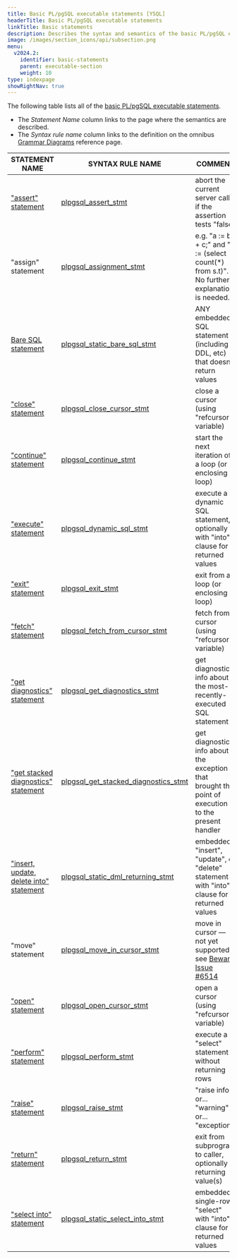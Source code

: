```yaml
---
title: Basic PL/pgSQL executable statements [YSQL]
headerTitle: Basic PL/pgSQL executable statements
linkTitle: Basic statements
description: Describes the syntax and semantics of the basic PL/pgSQL executable statements. [YSQL]
image: /images/section_icons/api/subsection.png
menu:
  v2024.2:
    identifier: basic-statements
    parent: executable-section
    weight: 10
type: indexpage
showRightNav: true
---
```


The following table lists all of the [basic PL/pgSQL executable statements](../../../../../syntax_resources/grammar_diagrams/#plpgsql-basic-stmt).
- The _Statement Name_ column links to the page where the semantics are described.
- The _Syntax rule name_ column links to the definition on the omnibus [Grammar Diagrams](../../../../../syntax_resources/grammar_diagrams/) reference page.

| STATEMENT NAME                                                                                                             | SYNTAX RULE NAME                                                                                                               | COMMENT                                                                                                 |
| -------------------------------------------------------------------------------------------------------------------------- | ------------------------------------------------------------------------------------------------------------------------------ | ------------------------------------------------------------------------------------------------------- |
| ["assert" statement](./assert/)                                                                                            | [plpgsql_assert_stmt](../../../../../syntax_resources/grammar_diagrams/#plpgsql-assert-stmt)                                   | abort the current server call if the assertion tests "false"                                            |
| "assign" statement                                                                                                         | [plpgsql_assignment_stmt](../../../../../syntax_resources/grammar_diagrams/#plpgsql-assignment-stmt)                           | e.g. "a := b + c;" and "v := (select count(*) from s.t)". No further explanation is needed.             |
| [Bare SQL statement](./doing-sql-from-plpgsql/#the-bare-sql-statement)                                                     | [plpgsql_static_bare_sql_stmt](../../../../../syntax_resources/grammar_diagrams/#plpgsql-static-bare-sql-stmt)                 | ANY embedded SQL statement (including DDL, etc) that doesn't return values                              |
| ["close" statement](./cursor-manipulation/#plpgsql-close-cursor-stmt)                                                      | [plpgsql_close_cursor_stmt](../../../../../syntax_resources/grammar_diagrams/#plpgsql-close-cursor-stmt)                       | close a cursor (using "refcursor" variable)                                                             |
| ["continue" statement](../compound-statements/loop-exit-continue/#continue-statement)                                      | [plpgsql_continue_stmt](../../../../../syntax_resources/grammar_diagrams/#plpgsql-continue-stmt)                               | start the next iteration of a loop (or enclosing loop)                                                  |
| ["execute" statement](./doing-sql-from-plpgsql/#the-execute-statement)                                                     | [plpgsql_dynamic_sql_stmt](../../../../../syntax_resources/grammar_diagrams/#plpgsql-dynamic-sql-stmt)                         | execute a dynamic SQL statement, optionally with "into" clause for returned values                      |
| ["exit" statement](../compound-statements/loop-exit-continue/#exit-statement)                                              | [plpgsql_exit_stmt](../../../../../syntax_resources/grammar_diagrams/#plpgsql-exit-stmt)                                       | exit from a loop (or enclosing loop)                                                                    |
| ["fetch" statement](../compound-statements/loop-exit-continue/infinite-and-while-loops/#infinite-loop-over-cursor-results) | [plpgsql_fetch_from_cursor_stmt](../../../../../syntax_resources/grammar_diagrams/#plpgsql-fetch-from-cursor-stmt)             | fetch from a cursor (using "refcursor" variable)                                                        |
| ["get diagnostics" statement](./get-diagnostics/)                                                                          | [plpgsql_get_diagnostics_stmt](../../../../../syntax_resources/grammar_diagrams/#plpgsql-get-diagnostics-stmt)                 | get diagnostic info about the most-recently-executed SQL statement                                      |
| ["get stacked diagnostics" statement](../../exception-section/#how-to-get-information-about-the-error)                     | [plpgsql_get_stacked_diagnostics_stmt](../../../../../syntax_resources/grammar_diagrams/#plpgsql-get-stacked-diagnostics-stmt) | get diagnostic info about the exception that brought the point of execution to the present handler      |
| ["insert, update, delete into" statement](./doing-sql-from-plpgsql/#the-insert-update-delete-into-statement)               | [plpgsql_static_dml_returning_stmt](../../../../../syntax_resources/grammar_diagrams/#plpgsql-static-dml-returning-stmt)       | embedded "insert", "update", or "delete" statement with "into" clause for returned values               |
| "move" statement                                                                                                           | [plpgsql_move_in_cursor_stmt](../../../../../syntax_resources/grammar_diagrams/#plpgsql-move-in-cursor-stmt)                   | move in cursor — not yet supported, see [Beware Issue #6514](../../../../../cursors/#beware-issue-6514) |
| ["open" statement](./cursor-manipulation/#plpgsql-open-cursor-stmt)                                                        | [plpgsql_open_cursor_stmt](../../../../../syntax_resources/grammar_diagrams/#plpgsql-open-cursor-stmt)                         | open a cursor (using "refcursor" variable)                                                              |
| ["perform" statement](./doing-sql-from-plpgsql/#the-perform-statement)                                                     | [plpgsql_perform_stmt](../../../../../syntax_resources/grammar_diagrams/#plpgsql-perform-stmt)                                 | execute a "select" statement without returning rows                                                     |
| ["raise" statement](./raise/)                                                                                              | [plpgsql_raise_stmt](../../../../../syntax_resources/grammar_diagrams/#plpgsql-raise-stmt)                                     | "raise info" or... "warning" or... "exception"                                                          |
| ["return" statement](./return-statement/#semantics)                                                                        | [plpgsql_return_stmt](../../../../../syntax_resources/grammar_diagrams/#plpgsql-return-stmt)                                   | exit from subprogram to caller, optionally returning value(s)                                           |
| ["select into" statement](./doing-sql-from-plpgsql/#the-select-into-statement)                                             | [plpgsql_static_select_into_stmt](../../../../../syntax_resources/grammar_diagrams/#plpgsql-static-select-into-stmt)           | embedded single-row "select" with "into" clause for returned values                                     |
